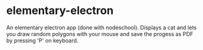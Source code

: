 # elementary-electron
An elementary electron app (done with nodeschool). Displays a cat and lets you draw random polygons with your mouse and save the progess as PDF by pressing 'P' on keyboard.
